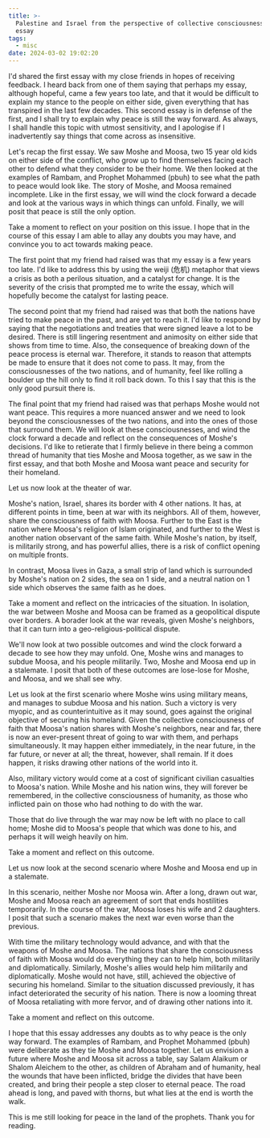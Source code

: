```yaml
---
title: >-
  Palestine and Israel from the perspective of collective consciousness, 2nd
  essay
tags:
  - misc
date: 2024-03-02 19:02:20
---
```



I'd shared the first essay with my close friends in hopes of receiving feedback. I heard back from one of them saying that perhaps my essay, although hopeful, came a few years too late, and that it would be difficult to explain my stance to the people on either side, given everything that has transpired in the last few decades. This second essay is in defense of the first, and I shall try to explain why peace is still the way forward. As always, I shall handle this topic with utmost sensitivity, and I apologise if I inadvertently say things that come across as insensitive.  

Let's recap the first essay. We saw Moshe and Moosa, two 15 year old kids on either side of the conflict, who grow up to find themselves facing each other to defend what they consider to be their home. We then looked at the examples of Rambam, and Prophet Mohammed (pbuh) to see what the path to peace would look like. The story of Moshe, and Moosa remained incomplete. Like in the first essay, we will wind the clock forward a decade and look at the various ways in which things can unfold. Finally, we will posit that peace is still the only option.   

Take a moment to reflect on your position on this issue. I hope that in the course of this essay I am able to allay any doubts you may have, and convince you to act towards making peace.

The first point that my friend had raised was that my essay is a few years too late. I'd like to address this by using the weiji (危机) metaphor that views a crisis as both a perilous situation, and a catalyst for change. It is the severity of the crisis that prompted me to write the essay, which will hopefully become the catalyst for lasting peace.  

The second point that my friend had raised was that both the nations have tried to make peace in the past, and are yet to reach it. I'd like to respond by saying that the negotiations and treaties that were signed leave a lot to be desired. There is still lingering resentment and animosity on either side that shows from time to time. Also, the consequence of breaking down of the peace process is eternal war. Therefore, it stands to reason that attempts be made to ensure that it does not come to pass. It may, from the consciousnesses of the two nations, and of humanity, feel like rolling a boulder up the hill only to find it roll back down. To this I say that this is the only good pursuit there is.  

The final point that my friend had raised was that perhaps Moshe would not want peace. This requires a more nuanced answer and we need to look beyond the consciousnesses of the two nations, and into the ones of those that surround them. We will look at these consciousnesses, and wind the clock forward a decade and reflect on the consequences of Moshe's decisions. I'd like to retierate that I firmly believe in there being a common thread of humanity that ties Moshe and Moosa together, as we saw in the first essay, and that both Moshe and Moosa want peace and security for their homeland. 

Let us now look at the theater of war.  

Moshe's nation, Israel, shares its border with 4 other nations. It has, at different points in time, been at war with its neighbors. All of them, however, share the consciousness of faith with Moosa. Further to the East is the nation where Moosa's religion of Islam originated, and further to the West is another nation observant of the same faith. While Moshe's nation, by itself, is militarily strong, and has powerful allies, there is a risk of conflict opening on multiple fronts.  

In contrast, Moosa lives in Gaza, a small strip of land which is surrounded by Moshe's nation on 2 sides, the sea on 1 side, and a neutral nation on 1 side which observes the same faith as he does.

Take a moment and reflect on the intricacies of the situation. In isolation, the war between Moshe and Moosa can be framed as a geopolitical dispute over borders. A borader look at the war reveals, given Moshe's neighbors, that it can turn into a geo-religious-political dispute.  

We'll now look at two possible outcomes and wind the clock forward a decade to see how they may unfold. One, Moshe wins and manages to subdue Moosa, and his people militarily. Two, Moshe and Moosa end up in a stalemate. I posit that both of these outcomes are lose-lose for Moshe, and Moosa, and we shall see why.  

Let us look at the first scenario where Moshe wins using military means, and manages to subdue Moosa and his nation. Such a victory is very myopic, and as counterintuitive as it may sound, goes against the original objective of securing his homeland. Given the collective consciousness of faith that Moosa's nation shares with Moshe's neighbors, near and far, there is now an ever-present threat of going to war with them, and perhaps simultaneously. It may happen either immediately, in the near future, in the far future, or never at all; the threat, however, shall remain. If it does happen, it risks drawing other nations of the world into it.  

Also, military victory would come at a cost of significant civilian casualties to Moosa's nation. While Moshe and his nation wins, they will forever be remembered, in the collective consciousness of humanity, as those who inflicted pain on those who had nothing to do with the war.  

Those that do live through the war may now be left with no place to call home; Moshe did to Moosa's people that which was done to his, and perhaps it will weigh heavily on him.

Take a moment and reflect on this outcome.

Let us now look at the second scenario where Moshe and Moosa end up in a stalemate.  

In this scenario, neither Moshe nor Moosa win. After a long, drawn out war, Moshe and Moosa reach an agreement of sort that ends hostilities temporarily. In the course of the war, Moosa loses his wife and 2 daughters. I posit that such a scenario makes the next war even worse than the previous.  

With time the military technology would advance, and with that the weapons of Moshe and Moosa. The nations that share the consciousness of faith with Moosa would do everything they can to help him, both militarily and diplomatically. Similarly, Moshe's allies would help him militarily and diplomatically. Moshe would not have, still, achieved the objective of securing his homeland. Similar to the situation discussed previously, it has infact deteriorated the security of his nation. There is now a looming threat of Moosa retaliating with more fervor, and of drawing other nations into it.  

Take a moment and reflect on this outcome.  

I hope that this essay addresses any doubts as to why peace is the only way forward. The examples of Rambam, and Prophet Mohammed (pbuh) were deliberate as they tie Moshe and Moosa together. Let us envision a future where Moshe and Moosa sit across a table, say Salam Alaikum or Shalom Aleichem to the other, as children of Abraham and of humanity, heal the wounds that have been inflicted, bridge the divides that have been created, and bring their people a step closer to eternal peace. The road ahead is long, and paved with thorns, but what lies at the end is worth the walk.  

This is me still looking for peace in the land of the prophets. Thank you for reading.